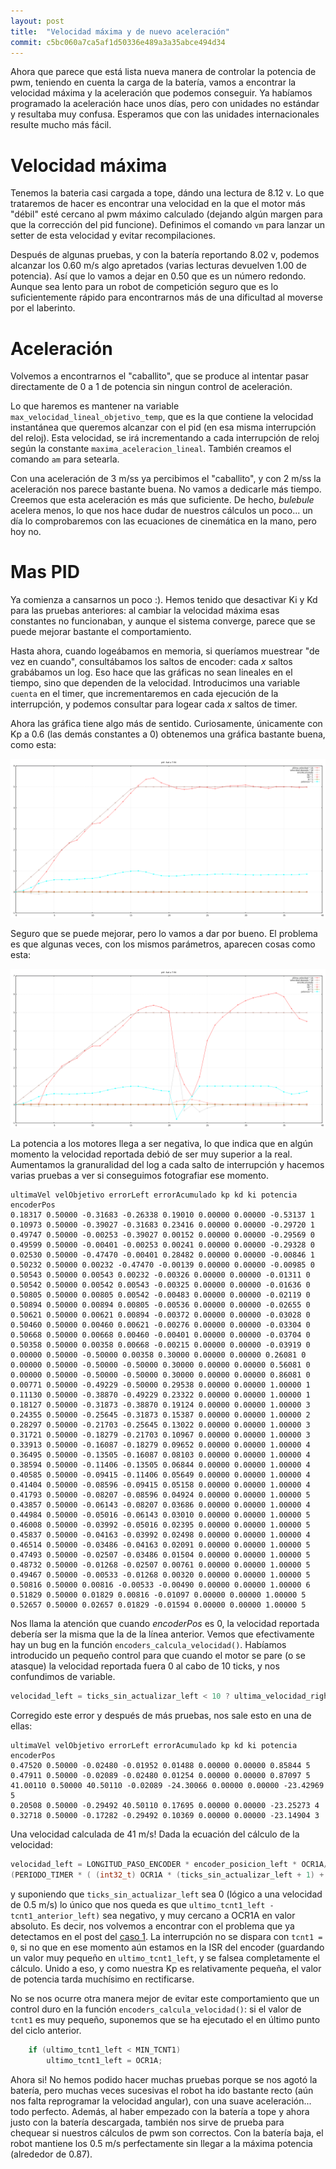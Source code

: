 ```yaml
---
layout: post
title:  "Velocidad máxima y de nuevo aceleración"
commit: c5bc060a7ca5af1d50336e489a3a35abce494d34
---
```


Ahora que parece que está lista nueva manera de controlar la potencia de pwm, teniendo en cuenta
la carga de la batería, vamos a encontrar la velocidad máxima y la aceleración que podemos
conseguir. Ya habíamos programado la aceleración hace unos días, pero con unidades no estándar y
resultaba muy confusa. Esperamos que con las unidades internacionales resulte mucho más fácil.

# Velocidad máxima

Tenemos la bateria casi cargada a tope, dándo una lectura de 8.12 v. Lo que trataremos de hacer
es encontrar una velocidad en la que el motor más "débil" esté cercano al pwm máximo calculado 
(dejando algún margen para que la corrección del pid funcione). Definimos el comando `vm` para
lanzar un setter de esta velocidad y evitar recompilaciones.

Después de algunas pruebas, y con la batería reportando 8.02 v, podemos alcanzar los 0.60 m/s
algo apretados (varias lecturas devuelven 1.00 de potencia). Así que lo vamos a dejar en 0.50 
que es un número redondo. Aunque sea lento para un robot de competición seguro que es lo suficientemente
rápido para encontrarnos más de una dificultad al moverse por el laberinto.

# Aceleración

Volvemos a encontrarnos el "caballito", que se produce al intentar pasar directamente de 0 a 1
de potencia sin ningun control de aceleración.

Lo que haremos es mantener na variable `max_velocidad_lineal_objetivo_temp`,
que es la que contiene la velocidad instantánea que queremos alcanzar con el pid (en esa misma
interrupción del reloj). Esta velocidad, se irá incrementando a cada interrupción
de reloj según la constante `maxima_aceleracion_lineal`. También creamos el comando `am` para
setearla.

Con una aceleración de 3 m/ss ya percibimos el "caballito", y con 2 m/ss la aceleración nos parece
bastante buena. No vamos a dedicarle más tiempo. Creemos que esta aceleración es más que suficiente.
De hecho, _bulebule_ acelera menos, lo que nos hace dudar de nuestros cálculos un poco... un día
lo comprobaremos con las ecuaciones de cinemática en la mano, pero hoy no.

# Mas PID

Ya comienza a cansarnos un poco :). Hemos tenido que desactivar Ki y Kd para las pruebas anteriores:
al cambiar la velocidad máxima esas constantes no funcionaban, y aunque el sistema converge, parece
que se puede mejorar bastante el comportamiento.

Hasta ahora, cuando logeábamos en memoria, si queríamos muestrear "de vez en cuando", consultábamos 
los saltos de encoder: cada _x_ saltos grabábamos un log. Eso hace que las gráficas no sean lineales
en el tiempo, sino que dependen de la velocidad. Introducimos una variable `cuenta` en el timer,
que incrementaremos en cada ejecución de la interrupción, y podemos consultar para logear cada _x_
saltos de timer.

Ahora las gráfica tiene algo más de sentido. Curiosamente, únicamente con Kp a 0.6 (las demás constantes
a 0) obtenemos una gráfica bastante buena, como esta:

![acelerando](../assets/2019-01-28-acelerando.png)

Seguro que se puede mejorar, pero lo vamos a dar por bueno. El problema es que algunas veces, con los
mismos parámetros, aparecen cosas como esta:

![acelerando-mal](../assets/2019-01-28-acelerando-mal.png)

La potencia a los motores llega a ser negativa, lo que indica que en algún momento la velocidad reportada
debió de ser muy superior a la real. Aumentamos la granuralidad del log a cada salto de interrupción y
hacemos varias pruebas a ver si conseguimos fotografiar ese momento.

```
ultimaVel velObjetivo errorLeft errorAcumulado kp kd ki potencia encoderPos
0.18317 0.50000 -0.31683 -0.26338 0.19010 0.00000 0.00000 -0.53137 1
0.10973 0.50000 -0.39027 -0.31683 0.23416 0.00000 0.00000 -0.29720 1
0.49747 0.50000 -0.00253 -0.39027 0.00152 0.00000 0.00000 -0.29569 0
0.49599 0.50000 -0.00401 -0.00253 0.00241 0.00000 0.00000 -0.29328 0
0.02530 0.50000 -0.47470 -0.00401 0.28482 0.00000 0.00000 -0.00846 1
0.50232 0.50000 0.00232 -0.47470 -0.00139 0.00000 0.00000 -0.00985 0
0.50543 0.50000 0.00543 0.00232 -0.00326 0.00000 0.00000 -0.01311 0
0.50542 0.50000 0.00542 0.00543 -0.00325 0.00000 0.00000 -0.01636 0
0.50805 0.50000 0.00805 0.00542 -0.00483 0.00000 0.00000 -0.02119 0
0.50894 0.50000 0.00894 0.00805 -0.00536 0.00000 0.00000 -0.02655 0
0.50621 0.50000 0.00621 0.00894 -0.00372 0.00000 0.00000 -0.03028 0
0.50460 0.50000 0.00460 0.00621 -0.00276 0.00000 0.00000 -0.03304 0
0.50668 0.50000 0.00668 0.00460 -0.00401 0.00000 0.00000 -0.03704 0
0.50358 0.50000 0.00358 0.00668 -0.00215 0.00000 0.00000 -0.03919 0
0.00000 0.50000 -0.50000 0.00358 0.30000 0.00000 0.00000 0.26081 0
0.00000 0.50000 -0.50000 -0.50000 0.30000 0.00000 0.00000 0.56081 0
0.00000 0.50000 -0.50000 -0.50000 0.30000 0.00000 0.00000 0.86081 0
0.00771 0.50000 -0.49229 -0.50000 0.29538 0.00000 0.00000 1.00000 1
0.11130 0.50000 -0.38870 -0.49229 0.23322 0.00000 0.00000 1.00000 1
0.18127 0.50000 -0.31873 -0.38870 0.19124 0.00000 0.00000 1.00000 3
0.24355 0.50000 -0.25645 -0.31873 0.15387 0.00000 0.00000 1.00000 2
0.28297 0.50000 -0.21703 -0.25645 0.13022 0.00000 0.00000 1.00000 3
0.31721 0.50000 -0.18279 -0.21703 0.10967 0.00000 0.00000 1.00000 3
0.33913 0.50000 -0.16087 -0.18279 0.09652 0.00000 0.00000 1.00000 4
0.36495 0.50000 -0.13505 -0.16087 0.08103 0.00000 0.00000 1.00000 4
0.38594 0.50000 -0.11406 -0.13505 0.06844 0.00000 0.00000 1.00000 4
0.40585 0.50000 -0.09415 -0.11406 0.05649 0.00000 0.00000 1.00000 4
0.41404 0.50000 -0.08596 -0.09415 0.05158 0.00000 0.00000 1.00000 4
0.41793 0.50000 -0.08207 -0.08596 0.04924 0.00000 0.00000 1.00000 5
0.43857 0.50000 -0.06143 -0.08207 0.03686 0.00000 0.00000 1.00000 4
0.44984 0.50000 -0.05016 -0.06143 0.03010 0.00000 0.00000 1.00000 5
0.46008 0.50000 -0.03992 -0.05016 0.02395 0.00000 0.00000 1.00000 5
0.45837 0.50000 -0.04163 -0.03992 0.02498 0.00000 0.00000 1.00000 4
0.46514 0.50000 -0.03486 -0.04163 0.02091 0.00000 0.00000 1.00000 5
0.47493 0.50000 -0.02507 -0.03486 0.01504 0.00000 0.00000 1.00000 5
0.48732 0.50000 -0.01268 -0.02507 0.00761 0.00000 0.00000 1.00000 5
0.49467 0.50000 -0.00533 -0.01268 0.00320 0.00000 0.00000 1.00000 5
0.50816 0.50000 0.00816 -0.00533 -0.00490 0.00000 0.00000 1.00000 6
0.51829 0.50000 0.01829 0.00816 -0.01097 0.00000 0.00000 1.00000 5
0.52657 0.50000 0.02657 0.01829 -0.01594 0.00000 0.00000 1.00000 5
```

Nos llama la atención que cuando _encoderPos_ es 0, la velocidad reportada debería ser la misma que la de
la línea anterior. Vemos que efectivamente hay un bug en la función `encoders_calcula_velocidad()`. Habíamos
introducido un pequeño control para que cuando el motor se pare (o se atasque) la velocidad reportada fuera
0 al cabo de 10 ticks, y nos confundimos de variable.

```cpp
velocidad_left = ticks_sin_actualizar_left < 10 ? ultima_velocidad_right : 0;
```

Corregido este error y después de más pruebas, nos sale esto en una de ellas:


```
ultimaVel velObjetivo errorLeft errorAcumulado kp kd ki potencia encoderPos
0.47520 0.50000 -0.02480 -0.01952 0.01488 0.00000 0.00000 0.85844 5
0.47911 0.50000 -0.02089 -0.02480 0.01254 0.00000 0.00000 0.87097 5
41.00110 0.50000 40.50110 -0.02089 -24.30066 0.00000 0.00000 -23.42969 5
0.20508 0.50000 -0.29492 40.50110 0.17695 0.00000 0.00000 -23.25273 4
0.32718 0.50000 -0.17282 -0.29492 0.10369 0.00000 0.00000 -23.14904 3
```

Una velocidad calculada de 41 m/s! Dada la ecuación del cálculo de la velocidad:

```cpp
velocidad_left = LONGITUD_PASO_ENCODER * encoder_posicion_left * OCR1A/
(PERIODO_TIMER * ( (int32_t) OCR1A * (ticks_sin_actualizar_left + 1) + ultimo_tcnt1_left - tcnt1_anterior_left));
```

y suponiendo que `ticks_sin_actualizar_left` sea 0 (lógico a una velocidad de 0.5 m/s) lo único que nos queda es que
`ultimo_tcnt1_left - tcnt1_anterior_left)` sea negativo, y muy cercano a OCR1A en valor absoluto. Es decir, nos volvemos
a encontrar con el problema que ya detectamos en el post del [caso 1](http://localhost:4000/adefesio/controlando-la-velocidad-caso-1/).
La interrupción no se dispara con `tcnt1 = 0`, si no que en ese momento aún estamos en la ISR del encoder (guardando un
valor muy pequeño en `ultimo_tcnt1_left`, y se falsea completamente el cálculo. Unido a eso, y como nuestra Kp es relativamente
pequeña, el valor de potencia tarda muchísimo en rectificarse.

No se nos ocurre otra manera mejor de evitar este comportamiento que un control duro en la función `encoders_calcula_velocidad()`:
si el valor de `tcnt1` es muy pequeño, suponemos que se ha ejecutado el en último punto del ciclo anterior.

```cpp
    if (ultimo_tcnt1_left < MIN_TCNT1)
        ultimo_tcnt1_left = OCR1A;
```

Ahora si! No hemos podido hacer muchas pruebas porque se nos agotó la batería, pero muchas veces sucesivas el robot ha ido bastante recto (aún
nos falta reprogramar la velocidad angular), con una suave aceleración... todo perfecto. Además, al haber empezado con la batería
a tope y ahora justo con la batería descargada, también nos sirve de prueba para chequear si nuestros cálculos de pwm son correctos.
Con la batería baja, el robot mantiene los 0.5 m/s perfectamente sin llegar a la máxima potencia (alrededor de 0.87).
